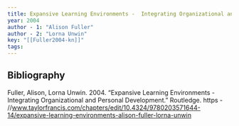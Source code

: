 ```yaml
---
title: Expansive Learning Environments -  Integrating Organizational and Personal Development
year: 2004
author - 1: "Alison Fuller"
author - 2: "Lorna Unwin"
key: "[[Fuller2004-kn]]"
tags:
---
```


## Bibliography
Fuller, Alison, Lorna Unwin. 2004. “Expansive Learning Environments -  Integrating Organizational and Personal Development.” Routledge. https - //www.taylorfrancis.com/chapters/edit/10.4324/9780203571644-14/expansive-learning-environments-alison-fuller-lorna-unwin